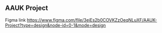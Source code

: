 ## AAUK Project


Figma link https://www.figma.com/file/3eiEs2b0COVKZzOeqNLuXF/AAUK-Project?type=design&node-id=0-1&mode=design
